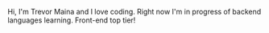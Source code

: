 Hi, I'm Trevor Maina and I love coding. Right now I'm in progress of backend languages learning. Front-end top tier!
